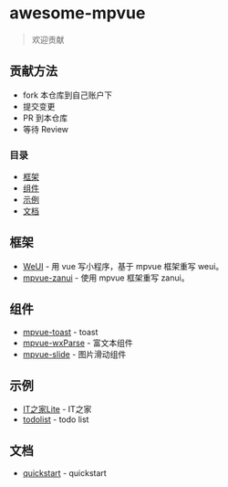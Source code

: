 # awesome-mpvue

> 欢迎贡献

## 贡献方法

* fork 本仓库到自己账户下
* 提交变更
* PR 到本仓库
* 等待 Review

### 目录

- [框架](#框架)
- [组件](#组件)
- [示例](#示例)
- [文档](#文档)

## 框架

* [WeUI](https://github.com/KuangPF/wxapp-vue) - 用 vue 写小程序，基于 mpvue 框架重写 weui。
* [mpvue-zanui](https://github.com/samwang1027/mpvue-zanui) - 使用 mpvue 框架重写 zanui。

## 组件

* [mpvue-toast](https://github.com/linrui1994/mpvue-toast) - toast
* [mpvue-wxParse](https://github.com/F-loat/mpvue-wxParse) - 富文本组件
* [mpvue-slide](https://github.com/lulusir/mpvue-slide) - 图片滑动组件

## 示例

* [IT之家Lite](https://github.com/F-loat/ithome-lite) - IT之家
* [todolist](https://github.com/tangsj/mpvue-todolist) - todo list

## 文档

* [quickstart](https://github.com/mpvue/mpvue-quickstart) - quickstart
